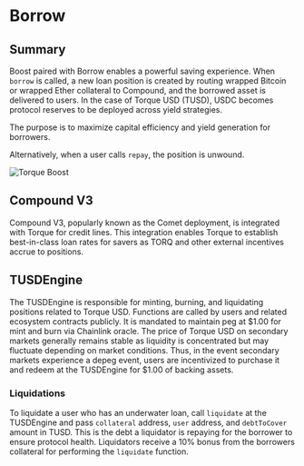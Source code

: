 # Borrow

## Summary

Boost paired with Borrow enables a powerful saving experience. When `borrow` is called, a new loan position is created by routing wrapped Bitcoin or wrapped Ether collateral to Compound, and the borrowed asset is delivered to users. In the case of Torque USD (TUSD), USDC becomes protocol reserves to be deployed across yield strategies.

The purpose is to maximize capital efficiency and yield generation for borrowers.

Alternatively, when a user calls `repay`, the position is unwound.

![Torque Boost](/gitbook/assets/borrow-system.png)

## Compound V3

Compound V3, popularly known as the Comet deployment, is integrated with Torque for credit lines. This integration enables Torque to establish best-in-class loan rates for savers as TORQ and other external incentives accrue to positions.

## TUSDEngine
<!-- :::info
Torque USD V1 has been deprecated. Please await further updates.
::: -->

The TUSDEngine is responsible for minting, burning, and liquidating positions related to Torque USD. Functions are called by users and related ecosystem contracts publicly. It is mandated to maintain peg at $1.00 for mint and burn via Chainlink oracle. The price of Torque USD on secondary markets generally remains stable as liquidity is concentrated but may fluctuate depending on market conditions. Thus, in the event secondary markets experience a depeg event, users are incentivized to purchase it and redeem at the TUSDEngine for $1.00 of backing assets.

### Liquidations

To liquidate a user who has an underwater loan, call `liquidate` at the TUSDEngine and pass `collateral` address, `user` address, and `debtToCover` amount in TUSD. This is the debt a liquidator is repaying for the borrower to ensure protocol health. Liquidators receive a 10% bonus from the borrowers collateral for performing the `liquidate` function.